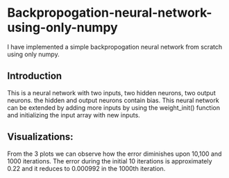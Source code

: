 # Backpropogation-neural-network-using-only-numpy

I have implemented a simple backpropogation neural network from scratch using only numpy. 

## Introduction
This is a neural network with two inputs, two hidden neurons, two output neurons. the hidden and output neurons contain bias.
This neural network can be extended by adding more inputs by using the weight_init() function and initializing the input array with new inputs.

## Visualizations:
From the 3 plots we can observe how the error diminishes upon 10,100 and 1000 iterations. 
The error during the initial 10 iterations is approximately 0.22 and it reduces to 0.000992 in the 1000th iteration.


